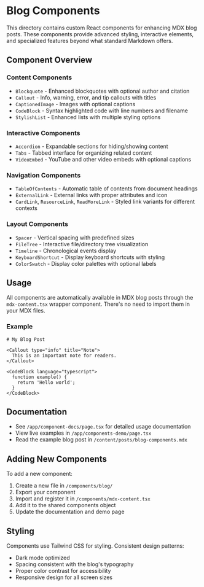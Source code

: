 # Blog Components

This directory contains custom React components for enhancing MDX blog posts. These components provide advanced styling, interactive elements, and specialized features beyond what standard Markdown offers.

## Component Overview

### Content Components

- `Blockquote` - Enhanced blockquotes with optional author and citation
- `Callout` - Info, warning, error, and tip callouts with titles
- `CaptionedImage` - Images with optional captions
- `CodeBlock` - Syntax highlighted code with line numbers and filename
- `StylishList` - Enhanced lists with multiple styling options

### Interactive Components

- `Accordion` - Expandable sections for hiding/showing content
- `Tabs` - Tabbed interface for organizing related content
- `VideoEmbed` - YouTube and other video embeds with optional captions

### Navigation Components

- `TableOfContents` - Automatic table of contents from document headings
- `ExternalLink` - External links with proper attributes and icon
- `CardLink`, `ResourceLink`, `ReadMoreLink` - Styled link variants for different contexts

### Layout Components

- `Spacer` - Vertical spacing with predefined sizes
- `FileTree` - Interactive file/directory tree visualization
- `Timeline` - Chronological events display
- `KeyboardShortcut` - Display keyboard shortcuts with styling
- `ColorSwatch` - Display color palettes with optional labels

## Usage

All components are automatically available in MDX blog posts through the `mdx-content.tsx` wrapper component. There's no need to import them in your MDX files.

### Example

```mdx
# My Blog Post

<Callout type="info" title="Note">
  This is an important note for readers.
</Callout>

<CodeBlock language="typescript">
  function example() {
    return 'Hello world';
  }
</CodeBlock>
```

## Documentation

- See `/app/component-docs/page.tsx` for detailed usage documentation
- View live examples in `/app/components-demo/page.tsx`
- Read the example blog post in `/content/posts/blog-components.mdx`

## Adding New Components

To add a new component:

1. Create a new file in `/components/blog/`
2. Export your component
3. Import and register it in `/components/mdx-content.tsx`
4. Add it to the shared components object
5. Update the documentation and demo page

## Styling

Components use Tailwind CSS for styling. Consistent design patterns:

- Dark mode optimized
- Spacing consistent with the blog's typography
- Proper color contrast for accessibility
- Responsive design for all screen sizes